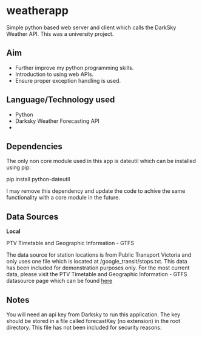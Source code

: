 # weatherapp
Simple python based web server and client which calls the DarkSky Weather API. This was a university project.

## Aim

* Further improve my python programming skills.
* Introduction to using web APIs.
* Ensure proper exception handling is used.

## Language/Technology used

* Python
* Darksky Weather Forecasting API
* 

## Dependencies

The only non core module used in this app is dateutil which can be installed using pip:
  
  pip install python-dateutil

I may remove this dependency and update the code to achive the same functionality with a core module in the future.

## Data Sources

**Local**

PTV Timetable and Geographic Information - GTFS

The data source for station locations is from Public Transport Victoria and only uses one file which is located at /google_transit/stops.txt. This data has been included for demonstration purposes only. For the most current data, please visit the PTV Timetable and Geographic Information - GTFS datasource page which can be found [here](https://www.data.vic.gov.au/data/dataset/ptv-timetable-and-geographic-information-2015-gtfs)

## Notes

You will need an api key from Darksky to run this application. The key should be stored in a file called forecastKey (no extension) in the root directory. This file has not been included for security reasons.
